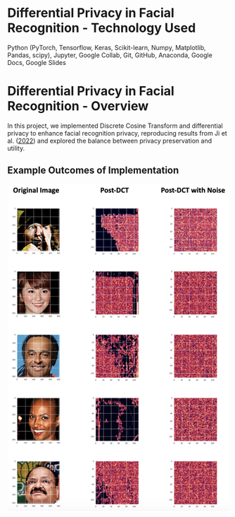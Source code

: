 # Differential Privacy in Facial Recognition - Technology Used
Python (PyTorch, Tensorflow, Keras, Scikit-learn, Numpy, Matplotlib, Pandas, scipy), Jupyter, Google Collab, Git, GitHub, Anaconda, Google Docs, Google Slides

# Differential Privacy in Facial Recognition - Overview

In this project, we implemented Discrete Cosine Transform and differential privacy to enhance facial recognition privacy, reproducing results from Ji et al. ([2022](https://www.sciencedirect.com/science/article/abs/pii/S1568494620306001)) and explored the balance between privacy preservation and utility.

## Example Outcomes of Implementation
![screenshot](src/differential_privacy_sample.png)
